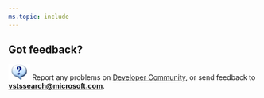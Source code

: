 ```yaml
---
ms.topic: include
---
```


## Got feedback?

![Question](../media/shared/question.png) 
Report any problems on [Developer Community](https://developercommunity.visualstudio.com/),
or send feedback to **[vstssearch@microsoft.com](mailto:vstssearch@microsoft.com?Subject=Feedback%20on%20Search)**.
